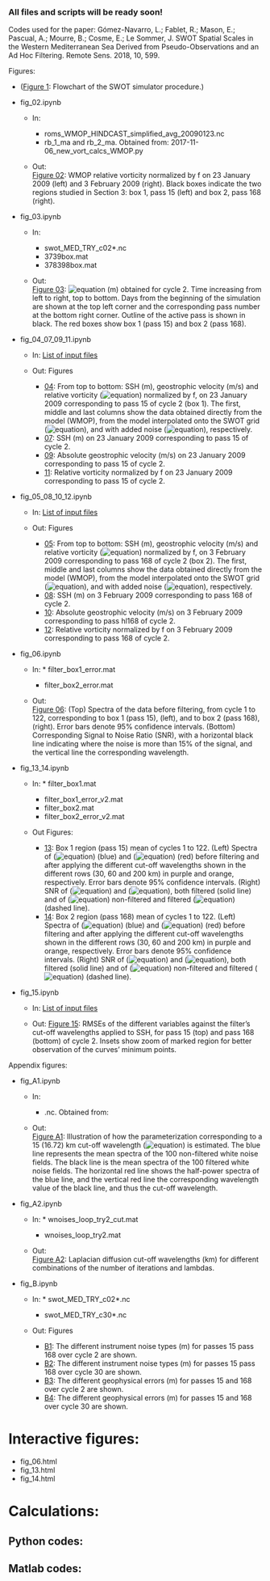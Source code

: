### All files and scripts will be ready soon!

Codes used for the paper: Gómez-Navarro, L.; Fablet, R.; Mason, E.; Pascual, A.; Mourre, B.; Cosme, E.; Le Sommer, J. SWOT Spatial Scales in the Western Mediterranean Sea Derived from Pseudo-Observations and an Ad Hoc Filtering. Remote Sens. 2018, 10, 599.  

Figures:

* ([Figure 1](figures/jpeg/flowchart_nofill_paper.jpeg): Flowchart of the SWOT simulator procedure.)

* fig_02.ipynb

	* In:<br>
		* roms_WMOP_HINDCAST_simplified_avg_20090123.nc
		* rb_1_ma and rb_2_ma.  Obtained from: 2017-11-06_new_vort_calcs_WMOP.py
		
	* Out: <br>
[Figure 02](figures/jpeg/rel_vort_WMOP_evan_BOX_redBlue.jpeg): WMOP relative vorticity normalized by f on 23 January 2009 (left) and 3 February 2009 (right). Black boxes indicate the two regions studied in Section 3: box 1, pass 15 (left) and box 2, pass 168 (right).

* fig_03.ipynb 
	
	* In:
		* swot_MED_TRY_c02*.nc
		* 3739box.mat
		* 378398box.mat
		
    * Out: <br>
[Figure 03](figures/jpeg/daily_inputs_cycle2_gradual.jpeg): ![equation](http://latex.codecogs.com/gif.latex?SSH$_{obs}$) (m) obtained for cycle 2. Time increasing from left to right, top to bottom. Days from the beginning of the simulation are shown at the top left corner and the corresponding pass number at the bottom right corner. Outline of the active pass is shown in black. The red boxes show box 1
(pass 15) and box 2 (pass 168).
            
* fig_04_07_09_11.ipynb

	* In: [List of input files](input_files/list_fig_04_07_09_11.md)
		
	* Out: Figures
		* [04](figures/jpeg/3_vars_p015_DEF_redBlue.jpeg): From top to bottom: SSH (m), geostrophic velocity (m/s) and relative vorticity (![equation](http://latex.codecogs.com/gif.latex?\zeta)) normalized by f, on 23 January 2009 corresponding to pass 15 of cycle 2 (box 1). The first, middle and last columns show the data obtained directly from the model (WMOP), from the model interpolated onto the SWOT grid (![equation](http://latex.codecogs.com/gif.latex?SSH$_{model}$)), and with added noise (![equation](http://latex.codecogs.com/gif.latex?SSH$_{obs}$)), respectively.
		* [07](figures/jpeg/adt_p015_zoom_cutoff_DEF.jpeg): SSH (m) on 23 January 2009 corresponding to pass 15 of cycle 2.
		* [09](figures/jpeg/vel_p015_zoom_cutoff_DEF.jpeg): Absolute geostrophic velocity (m/s) on 23 January 2009 corresponding to pass 15 of cycle 2.
		* [11](figures/jpeg/vort_p015_zoom_cutoff_DEF.jpeg): Relative vorticity normalized by f on 23 January 2009 corresponding to pass 15 of cycle 2.

* fig_05_08_10_12.ipynb
	
	* In:  [List of input files](/input_files/list_fig_05_08_10_12.md)
		
	* Out: Figures
		* [05](figures/jpeg/3_vars_p168_DEF_redBlue.jpeg): From top to bottom: SSH (m), geostrophic velocity (m/s) and relative vorticity (![equation](http://latex.codecogs.com/gif.latex?\zeta)) normalized by f, on 3 February 2009 corresponding to pass 168 of cycle 2 (box 2). The first, middle and last columns show the data obtained directly from the model (WMOP), from the model interpolated onto the SWOT
grid (![equation](http://latex.codecogs.com/gif.latex?SSH$_{obs}$)), and with added noise (![equation](http://latex.codecogs.com/gif.latex?SSH$_{obs}$)), respectively.
		* [08](figures/jpeg/adt_p168_zoom_cutoff_DEF.jpeg): SSH (m) on 3 February 2009 corresponding to pass 168 of cycle 2.
		* [10](figures/jpeg/vel_p168_zoom_cutoff_DEF.jpeg): Absolute geostrophic velocity (m/s) on 3 February 2009 corresponding to pass hl168 of cycle 2.
		* [12](figures/jpeg/vort_p168_zoom_cutoff_DEF.jpeg): Relative vorticity normalized by f on 3 February 2009 corresponding to pass 168 of cycle 2.
		        
* fig_06.ipynb
 
 	* In: 
        	* filter_box1_error.mat
		* filter_box2_error.mat
	
	* Out: <br>
	[Figure 06](figures/jpeg/spectra_nofilt_v2.jpeg): (Top) Spectra of the data before filtering, from cycle 1 to 122, corresponding to box 1 (pass 15), (left), and to box 2 (pass 168), (right). Error bars denote 95% confidence intervals. (Bottom) Corresponding Signal to Noise Ratio (SNR), with a horizontal black line indicating where the noise is
more than 15% of the signal, and the vertical line the corresponding wavelength.
           
* fig_13_14.ipynb
    	
	* In: 
        	* filter_box1.mat
		* filter_box1_error_v2.mat
		* filter_box2.mat
		* filter_box2_error_v2.mat
	
	* Out Figures:
		* [13](figures/jpeg/spectra_p015_v2.jpeg): Box 1 region (pass 15) mean of cycles 1 to 122. (Left) Spectra of (![equation](http://latex.codecogs.com/gif.latex?SSH$_{obs}$)) (blue) and (![equation](http://latex.codecogs.com/gif.latex?SSH$_{obs}$)) (red) before filtering and after applying the different cut-off wavelengths shown in the different rows (30, 60 and 200 km) in purple and orange, respectively. Error bars denote 95% confidence intervals. (Right) SNR of (![equation](http://latex.codecogs.com/gif.latex?SSH$_{obs}$)) and (![equation](http://latex.codecogs.com/gif.latex?SSH$_{obs}$)), both filtered (solid line) and of (![equation](http://latex.codecogs.com/gif.latex?SSH$_{obs}$)) non-filtered and filtered (![equation](http://latex.codecogs.com/gif.latex?SSH$_{obs}$)) (dashed line).
		* [14](figures/jpeg/spectra_p168_v2.jpeg): Box 2 region (pass 168) mean of cycles 1 to 122. (Left) Spectra of (![equation](http://latex.codecogs.com/gif.latex?SSH$_{obs}$)) (blue) and (![equation](http://latex.codecogs.com/gif.latex?SSH$_{obs}$)) (red) before filtering and after applying the different cut-off wavelengths shown in the different rows (30, 60 and 200 km) in purple and orange, respectively. Error bars denote 95% confidence intervals.  (Right) SNR of (![equation](http://latex.codecogs.com/gif.latex?SSH$_{obs}$)) and (![equation](http://latex.codecogs.com/gif.latex?SSH$_{obs}$)), both filtered (solid line) and of (![equation](http://latex.codecogs.com/gif.latex?SSH$_{obs}$)) non-filtered and filtered (![equation](http://latex.codecogs.com/gif.latex?SSH$_{obs}$)) (dashed line).
        
* fig_15.ipynb
    	
	* In: [List of input files](input_files/list_fig_015.md)
	
	* Out: [Figure 15](figures/jpeg/rmse.jpeg): RMSEs of the different variables against the filter’s cut-off wavelengths applied to SSH, for pass 15 (top) and pass 168 (bottom) of cycle 2. Insets show zoom of marked region for better observation of the curves’ minimum points.
	
Appendix figures:

* fig_A1.ipynb
    	
	* In:
        - .nc. Obtained from:
    	
	* Out: <br>
	[Figure A1](figures/jpeg/A1.jpeg): Illustration of how the parameterization corresponding to a 15 (16.72) km cut-off wavelength (![equation](http://latex.codecogs.com/gif.latex?\lambda_c)) is estimated. The blue line represents the mean spectra of the 100 non-filtered white noise fields. The black line is the mean spectra of the 100 filtered white noise fields. The horizontal red line shows the half-power spectra of the blue line, and the vertical red line the corresponding wavelength value of the black line, and thus the cut-off wavelength.
	
* fig_A2.ipynb

	* In:
        	* wnoises_loop_try2_cut.mat
		* wnoises_loop_try2.mat
		
	* Out: <br>
	[Figure A2](figures/jpeg/A2.jpeg): Laplacian diffusion cut-off wavelengths (km) for different combinations of the number of iterations and lambdas.
        
* fig_B.ipynb
    
	* In:
        	* swot_MED_TRY_c02*.nc
		* swot_MED_TRY_c30*.nc
    
	* Out: Figures
		* [B1](figures/jpeg/NOISE_inst_some_swot_MED_TRY_c02.jpeg): The different instrument noise types (m) for passes 15 pass 168 over cycle 2 are shown. 
		* [B2](figures/jpeg/NOISE_inst_some_swot_MED_TRY_c30.jpeg): The different instrument noise types (m) for passes 15 pass 168 over cycle 30 are shown.
		* [B3](figures/jpeg/NOISE_geo_some_swot_MED_TRY_c02.jpeg): The different geophysical errors (m) for passes 15 and 168 over cycle 2 are shown.
		* [B4](figures/jpeg/NOISE_geo_some_swot_MED_TRY_c30.jpeg): The different geophysical errors (m) for passes 15 and 168 over cycle 30 are shown.
		
# Interactive figures:

- fig_06.html
- fig_13.html
- fig_14.html

# Calculations:

## Python codes:


## Matlab codes:


